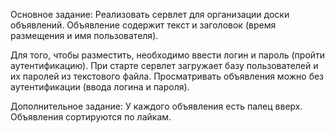 Основное задание:
Реализовать сервлет для организации доски объявлений. 
Объявление содержит текст и заголовок (время размещения и имя пользователя).

Для того, чтобы разместить, необходимо ввести логин и пароль (пройти аутентификацию). 
При старте сервлет загружает базу пользователей и их паролей из текстового файла.
Просматривать объявления можно без аутентификации (ввода логина и пароля).

Дополнительное задание: 
У каждого объявления есть палец вверх. 
Объявления сортируются по лайкам.
